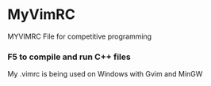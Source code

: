 # MyVimRC
MYVIMRC File for competitive programming

### F5 to compile and run C++ files

My .vimrc is being used on Windows with Gvim and MinGW 
